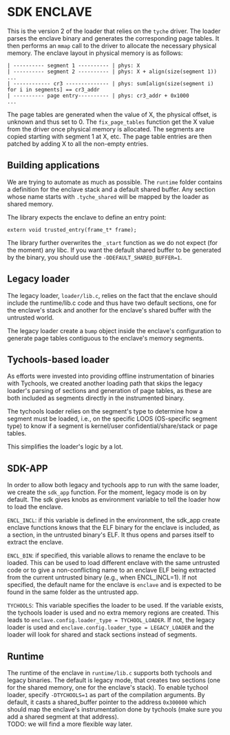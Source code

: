 # SDK ENCLAVE

This is the version 2 of the loader that relies on the `tyche` driver.
The loader parses the enclave binary and generates the corresponding page tables.
It then performs an `mmap` call to the driver to allocate the necessary physical memory.
The enclave layout in physical memory is as follows:

````
| ---------- segment 1 ---------- | phys: X
| ---------- segment 2 ---------- | phys: X + align(size(segment 1))
...
| ------------ cr3 -------------- | phys: sum[align(size(segment i) for i in segments] == cr3_addr
| ---------- page entry---------- | phys: cr3_addr + 0x1000
...

````

The page tables are generated when the value of X, the physical offset, is unknown and thus set to 0.
The `fix_page_tables` function get the X value from the driver once physical memory is allocated.
The segments are copied starting with segment 1 at X, etc.
The page table entries are then patched by adding X to all the non-empty entries.

## Building applications

We are trying to automate as much as possible.
The `runtime` folder contains a definition for the enclave stack and a default shared buffer.
Any section whose name starts with `.tyche_shared` will be mapped by the loader as shared memory. 

The library expects the enclave to define an entry point:

````
extern void trusted_entry(frame_t* frame); 
````

The library further overwrites the `_start` function as we do not expect (for the moment) any libc.
If you want the default shared buffer to be generated by the binary, you should use the `-DDEFAULT_SHARED_BUFFER=1`.

## Legacy loader

The legacy loader, `loader/lib.c`, relies on the fact that the enclave should include the runtime/lib.c code and thus have two default sections, one for the enclave's stack and another for the enclave's shared buffer with the untrusted world.

The legacy loader create a `bump` object inside the enclave's configuration to generate page tables contiguous to the enclave's memory segments.

## Tychools-based loader

As efforts were invested into providing offline instrumentation of binaries with Tychools, we created another loading path that skips the legacy loader's parsing of sections and generation of page tables, as these are both included as segments directly in the instrumented binary.

The tychools loader relies on the segment's type to determine how a segment must be loaded, i.e., on the specific LOOS (OS-specific segment type) to know if a segment is kernel/user confidential/share/stack or page tables.

This simplifies the loader's logic by a lot.

## SDK-APP

In order to allow both legacy and tychools app to run with the same loader, we create the `sdk_app` function.
For the moment, legacy mode is on by default.
The sdk gives knobs as environment variable to tell the loader how to load the enclave.

`ENCL_INCL`: if this variable is defined in the environment, the sdk_app create enclave functions knows that the ELF binary for the enclave is included, as a section, in the untrusted binary's ELF.
It thus opens and parses itself to extract the enclave.

`ENCL_BIN`: if specified, this variable allows to rename the enclave to be loaded. 
This can be used to load different enclave with the same untrusted code or to give a non-conflicting name to an enclave ELF being extracted from the current untrusted binary (e.g., when ENCL_INCL=1).
If not specified, the default name for the enclave is `enclave` and is expected to be found in the same folder as the untrusted app.

`TYCHOOLS`: This variable specifies the loader to be used. If the variable exists, the tychools loader is used and no extra memory regions are created. This leads to `enclave.config.loader_type = TYCHOOL_LOADER`.
If not, the legacy loader is used and `enclave.config.loader_type = LEGACY_LOADER` and the loader will look for shared and stack sections instead of segments.

## Runtime

The runtime of the enclave in `runtime/lib.c` supports both tychools and legacy binaries.
The default is legacy mode, that creates two sections (one for the shared memory, one for the enclave's stack).
To enable tychool loader, specify `-DTYCHOOLS=1` as part of the compilation arguments.
By default, it casts a shared_buffer pointer to the address `0x300000` which should map the enclave's instrumentation done by tychools (make sure you add a shared segment at that address).  
TODO: we will find a more flexible way later.
